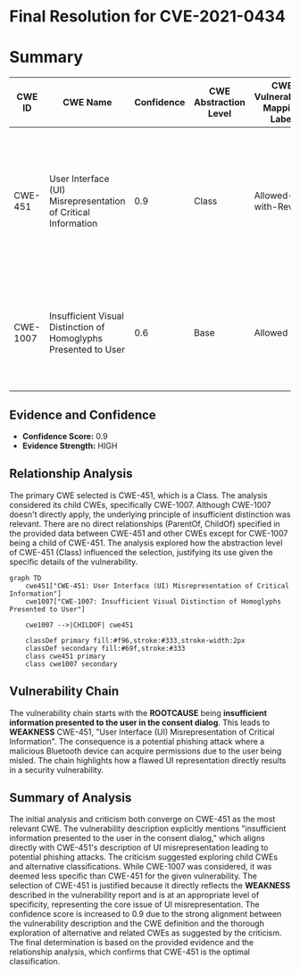 # Final Resolution for CVE-2021-0434

# Summary
| CWE ID | CWE Name | Confidence | CWE Abstraction Level | CWE Vulnerability Mapping Label | CWE-Vulnerability Mapping Notes |
|---|---|---|---|---|---|
| CWE-451 | User Interface (UI) Misrepresentation of Critical Information | 0.9 | Class | Allowed-with-Review | Primary CWE: The vulnerability involves **insufficient information presented to the user in the consent dialog**, leading to a potential phishing attack, which aligns with UI misrepresentation. |
| CWE-1007 | Insufficient Visual Distinction of Homoglyphs Presented to User | 0.6 | Base | Allowed | Secondary Candidate: Considered due to the general principle of insufficient distinction, but not directly applicable as homoglyphs aren't involved. |

## Evidence and Confidence

*   **Confidence Score:** 0.9
*   **Evidence Strength:** HIGH

## Relationship Analysis
The primary CWE selected is CWE-451, which is a Class. The analysis considered its child CWEs, specifically CWE-1007. Although CWE-1007 doesn't directly apply, the underlying principle of insufficient distinction was relevant. There are no direct relationships (ParentOf, ChildOf) specified in the provided data between CWE-451 and other CWEs except for CWE-1007 being a child of CWE-451. The analysis explored how the abstraction level of CWE-451 (Class) influenced the selection, justifying its use given the specific details of the vulnerability.

```mermaid
graph TD
    cwe451["CWE-451: User Interface (UI) Misrepresentation of Critical Information"]
    cwe1007["CWE-1007: Insufficient Visual Distinction of Homoglyphs Presented to User"]
    
    cwe1007 -->|CHILDOF| cwe451
    
    classDef primary fill:#f96,stroke:#333,stroke-width:2px
    classDef secondary fill:#69f,stroke:#333
    class cwe451 primary
    class cwe1007 secondary
```

## Vulnerability Chain
The vulnerability chain starts with the **ROOTCAUSE** being **insufficient information presented to the user in the consent dialog**. This leads to **WEAKNESS** CWE-451, "User Interface (UI) Misrepresentation of Critical Information". The consequence is a potential phishing attack where a malicious Bluetooth device can acquire permissions due to the user being misled. The chain highlights how a flawed UI representation directly results in a security vulnerability.

## Summary of Analysis
The initial analysis and criticism both converge on CWE-451 as the most relevant CWE. The vulnerability description explicitly mentions "insufficient information presented to the user in the consent dialog," which aligns directly with CWE-451's description of UI misrepresentation leading to potential phishing attacks. The criticism suggested exploring child CWEs and alternative classifications. While CWE-1007 was considered, it was deemed less specific than CWE-451 for the given vulnerability. The selection of CWE-451 is justified because it directly reflects the **WEAKNESS** described in the vulnerability report and is at an appropriate level of specificity, representing the core issue of UI misrepresentation. The confidence score is increased to 0.9 due to the strong alignment between the vulnerability description and the CWE definition and the thorough exploration of alternative and related CWEs as suggested by the criticism. The final determination is based on the provided evidence and the relationship analysis, which confirms that CWE-451 is the optimal classification.